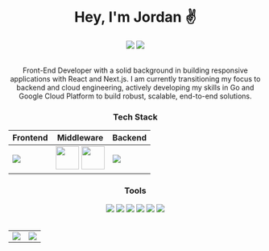 <div align="center">
<h1>Hey, I'm Jordan ✌️</h1>

<img src="https://img.shields.io/badge/Status-Online-green" />
<img src="https://img.shields.io/badge/Learning-Google%20Cloud%20Engineering-blue" />
<br>
<br>
<p>Front-End Developer with a solid background in building responsive applications with React and Next.js. I am currently transitioning my focus to backend and cloud engineering, actively developing my skills in Go and Google Cloud Platform to build robust, scalable, end-to-end solutions.</p>


  <h3>Tech Stack</h3>
  <table>
    <thead>
      <tr>
        <th>Frontend</th>
        <th>Middleware</th>
        <th>Backend</th>
      </tr>
    </thead>
    <tbody>
      <tr>
        <td><img src="https://skillicons.dev/icons?i=ts,react,nextjs,tailwind&perline=4" /></td>
        <td align="center"><img src="https://meta-q.cdn.bubble.io/f1740327389123x713161792968389100/n8n%20plugin.png" width="46" />
        <img src="https://cdn.iconscout.com/icon/free/png-256/free-stripe-logo-icon-svg-download-png-498440.png" width="46" /></td>
        <td><img src="https://skillicons.dev/icons?i=go,gcp,firebase&perline=4" /></td>
      </tr>
    </tbody>
  </table>

<h3>Tools</h3>
<img src="https://img.shields.io/badge/Notion-000000?style=for-the-badge&logo=notion&logoColor=white" />
<img src="https://img.shields.io/badge/VSCode-0078D4?style=for-the-badge&logo=visual%20studio%20code&logoColor=white" />
<img src="https://img.shields.io/badge/Google%20Gemini-8E75B2?style=for-the-badge&logo=googlegemini&logoColor=white" />
<img src="https://img.shields.io/badge/Portainer-13BEF9?style=for-the-badge&logo=portainer&logoColor=white" />
<img src="https://img.shields.io/badge/shadcn%2Fui-000000?style=for-the-badge&logo=shadcnui&logoColor=white" />
<img src="https://img.shields.io/badge/Exercism-009CAB?style=for-the-badge&logo=exercism&logoColor=white" />

  <br>
  <br>
  
<table border="0">
  <tr>
    <td>
      <img src="https://github-readme-stats.vercel.app/api?username=EffexDev&show_icons=true&theme=transparent" />
    </td>
    <td>
      <img src="https://github-readme-stats.vercel.app/api/top-langs/?username=EffexDev&theme=transparent" />
    </td>
  </tr>
</table>
</div>
